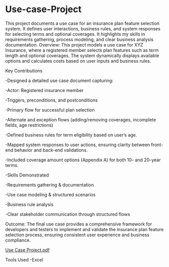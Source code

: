 # Use-case-Project
This project documents a use case for an insurance plan feature selection system. It defines user interactions, business rules, and system responses for selecting terms and optional coverages. It highlights my skills in requirements gathering, process modeling, and clear business analysis documentation.
Overview:
This project models a use case for XYZ Insurance, where a registered member selects plan features such as term length and optional coverages. The system dynamically displays available options and calculates costs based on user inputs and business rules.

Key Contributions

-Designed a detailed use case document capturing:

-Actor: Registered insurance member

-Triggers, preconditions, and postconditions

-Primary flow for successful plan selection

-Alternate and exception flows (adding/removing coverages, incomplete fields, age restrictions)

-Defined business rules for term eligibility based on user’s age.

-Mapped system responses to user actions, ensuring clarity between front-end behavior and back-end validations.

-Included coverage amount options (Appendix A) for both 10- and 20-year terms.

-Skills Demonstrated

-Requirements gathering & documentation

-Use case modeling & structured scenarios

-Business rule analysis

-Clear stakeholder communication through structured flows

Outcome:
The final use case provides a comprehensive framework for developers and testers to implement and validate the insurance plan feature selection process, ensuring consistent user experience and business compliance.

[Use Case Project.pdf](https://github.com/user-attachments/files/22396907/Use.Case.Project.pdf)

Tools Used
-Excel
